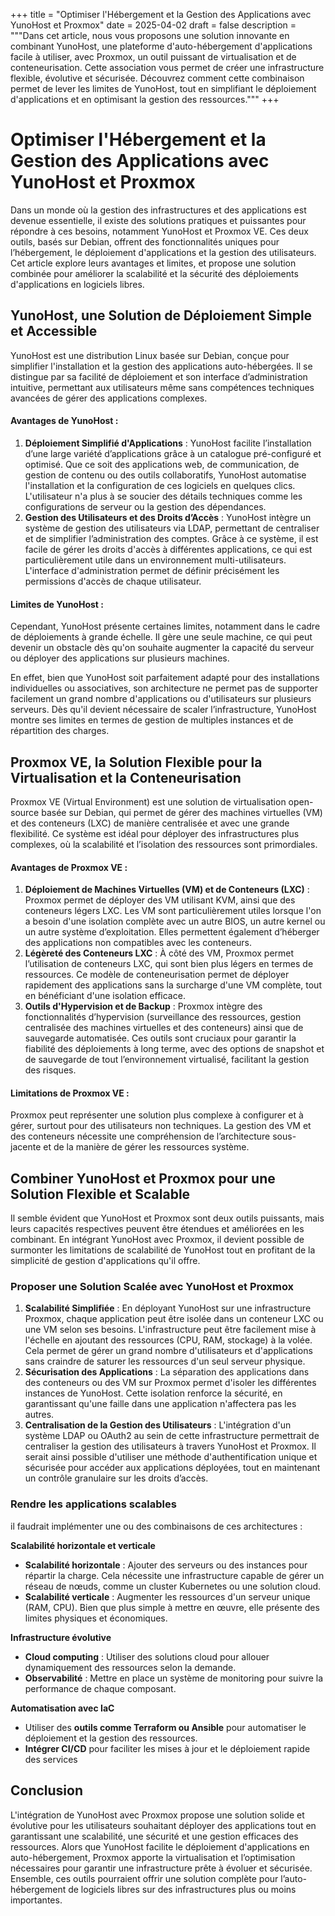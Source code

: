 +++
title = "Optimiser l'Hébergement et la Gestion des Applications avec YunoHost et Proxmox"
date = 2025-04-02
draft = false
description = """Dans cet article, nous vous proposons une solution innovante en combinant YunoHost, une plateforme d'auto-hébergement d'applications facile à utiliser, avec Proxmox, un outil puissant de virtualisation et de conteneurisation. Cette association vous permet de créer une infrastructure flexible, évolutive et sécurisée. Découvrez comment cette combinaison permet de lever les limites de YunoHost, tout en simplifiant le déploiement d'applications et en optimisant la gestion des ressources."""
+++
# **Optimiser l'Hébergement et la Gestion des Applications avec YunoHost et Proxmox**

Dans un monde où la gestion des infrastructures et des applications est devenue essentielle, il existe des solutions pratiques et puissantes pour répondre à ces besoins, notamment YunoHost et Proxmox VE. Ces deux outils, basés sur Debian, offrent des fonctionnalités uniques pour l’hébergement, le déploiement d'applications et la gestion des utilisateurs. Cet article explore leurs avantages et limites, et propose une solution combinée pour améliorer la scalabilité et la sécurité des déploiements d'applications en logiciels libres.

## **YunoHost, une Solution de Déploiement Simple et Accessible**

YunoHost est une distribution Linux basée sur Debian, conçue pour simplifier l'installation et la gestion des applications auto-hébergées. Il se distingue par sa facilité de déploiement et son interface d’administration intuitive, permettant aux utilisateurs même sans compétences techniques avancées de gérer des applications complexes.

#### Avantages de YunoHost :

1.  **Déploiement Simplifié d'Applications** : YunoHost facilite l’installation d’une large variété d’applications grâce à un catalogue pré-configuré et optimisé. Que ce soit des applications web, de communication, de gestion de contenu ou des outils collaboratifs, YunoHost automatise l'installation et la configuration de ces logiciels en quelques clics. L'utilisateur n'a plus à se soucier des détails techniques comme les configurations de serveur ou la gestion des dépendances.
2.  **Gestion des Utilisateurs et des Droits d’Accès** : YunoHost intègre un système de gestion des utilisateurs via LDAP, permettant de centraliser et de simplifier l’administration des comptes. Grâce à ce système, il est facile de gérer les droits d'accès à différentes applications, ce qui est particulièrement utile dans un environnement multi-utilisateurs. L'interface d'administration permet de définir précisément les permissions d'accès de chaque utilisateur.

#### Limites de YunoHost :

Cependant, YunoHost présente certaines limites, notamment dans le cadre de déploiements à grande échelle. Il gère une seule machine, ce qui peut devenir un obstacle dès qu'on souhaite augmenter la capacité du serveur ou déployer des applications sur plusieurs machines.

En effet, bien que YunoHost soit parfaitement adapté pour des installations individuelles ou associatives, son architecture ne permet pas de supporter facilement un grand nombre d'applications ou d'utilisateurs sur plusieurs serveurs. Dès qu'il devient nécessaire de scaler l’infrastructure, YunoHost montre ses limites en termes de gestion de multiples instances et de répartition des charges.

## **Proxmox VE, la Solution Flexible pour la Virtualisation et la Conteneurisation**

Proxmox VE (Virtual Environment) est une solution de virtualisation open-source basée sur Debian, qui permet de gérer des machines virtuelles (VM) et des conteneurs (LXC) de manière centralisée et avec une grande flexibilité. Ce système est idéal pour déployer des infrastructures plus complexes, où la scalabilité et l’isolation des ressources sont primordiales.

#### Avantages de Proxmox VE :

1.  **Déploiement de Machines Virtuelles (VM) et de Conteneurs (LXC)** : Proxmox permet de déployer des VM utilisant KVM, ainsi que des conteneurs légers LXC. Les VM sont particulièrement utiles lorsque l'on a besoin d'une isolation complète avec un autre BIOS, un autre kernel ou un autre système d’exploitation. Elles permettent également d’héberger des applications non compatibles avec les conteneurs.
2.  **Légèreté des Conteneurs LXC** : À côté des VM, Proxmox permet l’utilisation de conteneurs LXC, qui sont bien plus légers en termes de ressources. Ce modèle de conteneurisation permet de déployer rapidement des applications sans la surcharge d'une VM complète, tout en bénéficiant d'une isolation efficace.
3.  **Outils d'Hypervision et de Backup** : Proxmox intègre des fonctionnalités d’hypervision (surveillance des ressources, gestion centralisée des machines virtuelles et des conteneurs) ainsi que de sauvegarde automatisée. Ces outils sont cruciaux pour garantir la fiabilité des déploiements à long terme, avec des options de snapshot et de sauvegarde de tout l’environnement virtualisé, facilitant la gestion des risques.

#### Limitations de Proxmox VE :

Proxmox peut représenter une solution plus complexe à configurer et à gérer, surtout pour des utilisateurs non techniques. La gestion des VM et des conteneurs nécessite une compréhension de l’architecture sous-jacente et de la manière de gérer les ressources système.

## **Combiner YunoHost et Proxmox pour une Solution Flexible et Scalable**

Il semble évident que YunoHost et Proxmox sont deux outils puissants, mais leurs capacités respectives peuvent être étendues et améliorées en les combinant. En intégrant YunoHost avec Proxmox, il devient possible de surmonter les limitations de scalabilité de YunoHost tout en profitant de la simplicité de gestion d'applications qu'il offre.

### Proposer une Solution Scalée avec YunoHost et Proxmox

1.  **Scalabilité Simplifiée** : En déployant YunoHost sur une infrastructure Proxmox, chaque application peut être isolée dans un conteneur LXC ou une VM selon ses besoins. L'infrastructure peut être facilement mise à l'échelle en ajoutant des ressources (CPU, RAM, stockage) à la volée. Cela permet de gérer un grand nombre d'utilisateurs et d'applications sans craindre de saturer les ressources d'un seul serveur physique.
2.  **Sécurisation des Applications** : La séparation des applications dans des conteneurs ou des VM sur Proxmox permet d'isoler les différentes instances de YunoHost. Cette isolation renforce la sécurité, en garantissant qu'une faille dans une application n'affectera pas les autres.
3.  **Centralisation de la Gestion des Utilisateurs** : L'intégration d'un système LDAP ou OAuth2 au sein de cette infrastructure permettrait de centraliser la gestion des utilisateurs à travers YunoHost et Proxmox. Il serait ainsi possible d'utiliser une méthode d'authentification unique et sécurisée pour accéder aux applications déployées, tout en maintenant un contrôle granulaire sur les droits d’accès.

### Rendre les applications scalables

il faudrait implémenter une ou des combinaisons de ces architectures :

**Scalabilité horizontale et verticale**

*   ****Scalabilité horizontale**** : Ajouter des serveurs ou des instances pour répartir la charge. Cela nécessite une infrastructure capable de gérer un réseau de nœuds, comme un cluster Kubernetes ou une solution cloud.
*   ****Scalabilité verticale**** : Augmenter les ressources d'un serveur unique (RAM, CPU). Bien que plus simple à mettre en œuvre, elle présente des limites physiques et économiques.

**Infrastructure évolutive**

*   ****Cloud computing**** : Utiliser des solutions cloud pour allouer dynamiquement des ressources selon la demande.
*   ****Observabilité**** : Mettre en place un système de monitoring pour suivre la performance de chaque composant.

**Automatisation avec IaC**

*   Utiliser des **outils comme Terraform ou Ansible** pour automatiser le déploiement et la gestion des ressources.
*   **Intégrer CI/CD** pour faciliter les mises à jour et le déploiement rapide des services

## Conclusion

L'intégration de YunoHost avec Proxmox propose une solution solide et évolutive pour les utilisateurs souhaitant déployer des applications tout en garantissant une scalabilité, une sécurité et une gestion efficaces des ressources. Alors que YunoHost facilite le déploiement d'applications en auto-hébergement, Proxmox apporte la virtualisation et l’optimisation nécessaires pour garantir une infrastructure prête à évoluer et sécurisée. Ensemble, ces outils pourraient offrir une solution complète pour l’auto-hébergement de logiciels libres sur des infrastructures plus ou moins importantes.